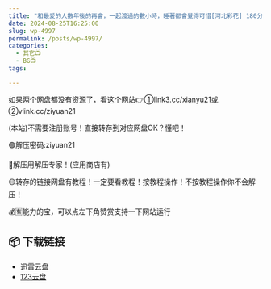 ```yaml
---
title: "和最愛的人數年後的再會，一起渡過的數小時，睡著都會覺得可惜[河北彩花] 180分钟"
date: 2024-08-25T16:25:00
slug: wp-4997
permalink: /posts/wp-4997/
categories:
  - 其它📺
  - BG📺
tags:

---
```


如果两个网盘都没有资源了，看这个网站👉①link3.cc/xianyu21或②vlink.cc/ziyuan21

(本站)不需要注册账号！直接转存到对应网盘OK？懂吧！

🟢解压密码:ziyuan21

🔵解压用解压专家！(应用商店有)

🟡转存的链接网盘有教程！一定要看教程！按教程操作！不按教程操作你不会解压！

💰🈶能力的宝，可以点左下角赞赏支持一下网站运行

## 📦 下载链接
- [迅雷云盘](https://blziyuan21.com/pay-download/4997?key=4782b5ac67&down_id=0)
- [123云盘](https://blziyuan21.com/pay-download/4997?key=4782b5ac67&down_id=1)

